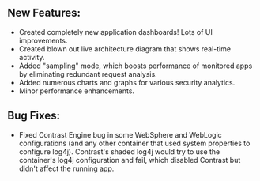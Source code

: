 <!--
title: "Contrast 2.1.1 Release Notes, June 12, 2013"
description: "Contrast 2.1.1 Release Notes, June 12, 2013"
-->

## New Features:
* Created completely new application dashboards! Lots of UI improvements.
* Created blown out live architecture diagram that shows real-time activity.
* Added "sampling" mode, which boosts performance of monitored apps by eliminating redundant request analysis.
* Added numerous charts and graphs for various security analytics.
* Minor performance enhancements.

## Bug Fixes:
* Fixed Contrast Engine bug in some WebSphere and WebLogic configurations (and any other container that used system properties to configure log4j). Contrast's shaded log4j would try to use the container's log4j configuration and fail, which disabled Contrast but didn't affect the running app.  
